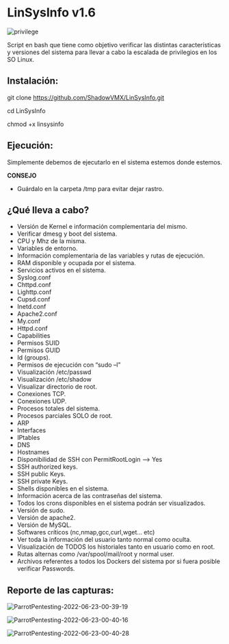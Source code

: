 # LinSysInfo v1.6

![privilege](https://user-images.githubusercontent.com/92258683/175166216-dcd34d54-3daa-4fc6-9553-241cba414157.png)


Script en bash que tiene como objetivo verificar las distintas características y versiones del sistema para llevar a cabo la escalada de privilegios en los SO Linux. 


## Instalación:

git clone https://github.com/ShadowVMX/LinSysInfo.git

cd LinSysInfo

chmod +x linsysinfo

## Ejecución:

Simplemente debemos de ejecutarlo en el sistema estemos donde estemos.

**CONSEJO**

 - Guárdalo en la carpeta /tmp para evitar dejar rastro.


## ¿Qué lleva a cabo?

-	Versión de Kernel e información complementaria del mismo.
-	Verificar dmesg y boot del sistema.
-	CPU y Mhz de la misma.
-	Variables de entorno.
-	Información complementaria de las variables y rutas de ejecución.
-	RAM disponible y ocupada por el sistema.
-	Servicios activos en el sistema.
-	Syslog.conf
-	Chttpd.conf
-	Lighttp.conf
-	Cupsd.conf
-	Inetd.conf
-	Apache2.conf
-	My.conf
-	Httpd.conf
-	Capabilities
-	Permisos SUID
-	Permisos GUID
-	Id (groups).
-	Permisos de ejecución con “sudo –l”
-	Visualización /etc/passwd
-	Visualización /etc/shadow
-	Visualizar directorio de root.
-	Conexiones TCP.
-	Conexiones UDP.
-	Procesos totales del sistema.
-	Procesos parciales SOLO de root.
-	ARP
-	Interfaces
-	IPtables
-	DNS
-	Hostnames
-	Disponibilidad de SSH con PermitRootLogin –> Yes
-	SSH authorized keys.
-	SSH public Keys.
-	SSH private Keys.
-	Shells disponibles en el sistema.
-	Información acerca de las contraseñas del sistema.
-	Todos los crons disponibles en el sistema podrán ser visualizados.
-	Versión de sudo.
-	Versión de apache2.
-	Versión de MySQL.
-	Softwares críticos (nc,nmap,gcc,curl,wget… etc)
-	Ver toda la información del usuario tanto normal como oculta.
-	Visualización de TODOS los historiales tanto en usuario como en root.
-	Rutas alternas como /var/spool/mail/root y normal user.
-	Archivos referentes a todos los Dockers del sistema por si fuera posible verificar Passwords.



## Reporte de las capturas:

![ParrotPentesting-2022-06-23-00-39-19](https://user-images.githubusercontent.com/92258683/175166460-9a8f94c7-a0e4-4b01-adf9-9ad02e25a9a3.png)



![ParrotPentesting-2022-06-23-00-40-16](https://user-images.githubusercontent.com/92258683/175166471-2e6685ff-b48a-4c56-96f8-5883671543cd.png)



![ParrotPentesting-2022-06-23-00-40-28](https://user-images.githubusercontent.com/92258683/175166476-a6119e2a-54de-40b2-9d55-db38eebd8fb8.png)


